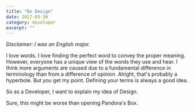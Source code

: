 ```yaml
---
title: "On Design"
date: 2017-03-30
category: developer
excerpt: ""
---
```


_Disclaimer: I was an English major._

I love words. I love finding the perfect word to convey the proper meaning. However, everyone has a unique view of the words they use and hear. I think more arguments are caused due to a fundamental difference in terminology than from a difference of opinion. Alright, that's probably a hyperbole. But you get my point. Defining your terms is always a good idea.

So as a Developer, I want to explain my idea of Design.

Sure, this might be worse than opening Pandora's Box. 
